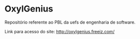 # OxylGenius

Repositório referente ao PBL da uefs de engenharia de software.

Link para acesso do site: http://oxylgenius.freeiz.com/
